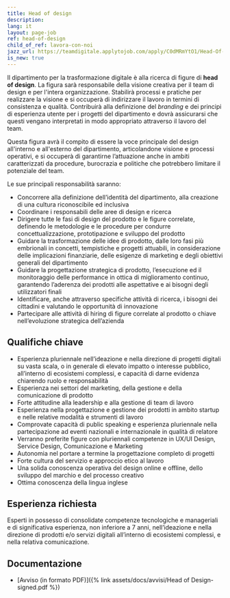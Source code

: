 ```yaml
---
title: Head of design
description:
lang: it
layout: page-job
ref: head-of-design
child_of_ref: lavora-con-noi
jazz_url: https://teamdigitale.applytojob.com/apply/C0dMRmYtO1/Head-Of-Design.html
is_new: true
---
```


Il dipartimento per la trasformazione digitale è alla ricerca di figure di **head of design**. La figura sarà responsabile della visione creativa per il team di design e per l'intera organizzazione. Stabilirà processi e pratiche per realizzare la visione e si occuperà di indirizzare il lavoro in termini di consistenza e qualità. Contribuirà alla definizione del *branding* e dei principi di esperienza utente per i progetti del dipartimento e dovrà assicurarsi che questi vengano interpretati in modo appropriato attraverso il lavoro del team.

Questa figura avrà il compito di essere la voce principale del design all'interno e all'esterno del dipartimento, articolandone visione e processi operativi, e si occuperà di garantirne l’attuazione anche in ambiti caratterizzati da procedure, burocrazia e politiche che potrebbero limitare il potenziale del team.

Le sue principali responsabilità saranno:

-   Concorrere alla definizione dell’identità del dipartimento, alla creazione di una cultura riconoscibile ed inclusiva
-   Coordinare i responsabili delle aree di design e ricerca
-   Dirigere tutte le fasi di design del prodotto e le figure correlate, definendo le metodologie e le procedure per condurre concettualizzazione, prototipazione e sviluppo del prodotto
-   Guidare la trasformazione delle idee di prodotto, dalle loro fasi più embrionali in concetti, tempistiche e progetti attuabili, in considerazione delle implicazioni finanziarie, delle esigenze di marketing e degli obiettivi generali del dipartimento
-   Guidare la progettazione strategica di prodotto, l’esecuzione ed il monitoraggio delle performance in ottica di miglioramento continuo, garantendo l’aderenza dei prodotti alle aspettative e ai bisogni degli utilizzatori finali
-   Identificare, anche attraverso specifiche attività di ricerca, i bisogni dei cittadini e valutando le opportunità di innovazione
-   Partecipare alle attività di hiring di figure correlate al prodotto o chiave nell’evoluzione strategica dell’azienda

## Qualifiche chiave

-   Esperienza pluriennale nell’ideazione e nella direzione di progetti digitali su vasta scala, o in generale di elevato impatto o interesse pubblico, all’interno di ecosistemi complessi, e capacità di darne evidenza chiarendo ruolo e responsabilità
-   Esperienza nei settori del marketing, della gestione e della comunicazione di prodotto
-   Forte attitudine alla leadership e alla gestione di team di lavoro
-   Esperienza nella progettazione e gestione dei prodotti in ambito startup e nelle relative modalità e strumenti di lavoro
-   Comprovate capacità di public speaking e esperienza pluriennale nella partecipazione ad eventi nazionali e internazionale in qualità di relatore
-   Verranno preferite figure con pluriennali competenze in UX/UI Design, Service Design, Comunicazione e Marketing
-   Autonomia nel portare a termine la progettazione completo di progetti
-   Forte cultura del servizio e approccio etico al lavoro
-   Una solida conoscenza operativa del design online e offline, dello sviluppo del marchio e del processo creativo
-   Ottima conoscenza della lingua inglese

## Esperienza richiesta

Esperti in possesso di consolidate competenze tecnologiche e manageriali e di significativa
esperienza, non inferiore a 7 anni, nell’ideazione e nella direzione di prodotti e/o servizi
digitali all’interno di ecosistemi complessi, e nella relativa comunicazione.

## Documentazione

- [Avviso (in formato PDF)]({% link assets/docs/avvisi/Head of Design-signed.pdf %})
